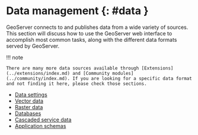 # Data management {: #data }

GeoServer connects to and publishes data from a wide variety of sources. This section will discuss how to use the GeoServer web interface to accomplish most common tasks, along with the different data formats served by GeoServer.

!!! note

    There are many more data sources available through [Extensions](../extensions/index.md) and [Community modules](../community/index.md). If you are looking for a specific data format and not finding it here, please check those sections.

-   [Data settings](webadmin/index.md)
-   [Vector data](vector/index.md)
-   [Raster data](raster/index.md)
-   [Databases](database/index.md)
-   [Cascaded service data](cascaded/index.md)
-   [Application schemas](app-schema/index.md)
